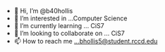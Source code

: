 - 👋 Hi, I’m @b40hollis
- 👀 I’m interested in ...Computer Science
- 🌱 I’m currently learning ... CiS7
- 💞️ I’m looking to collaborate on ... CiS7
- 📫 How to reach me ...bhollis5@student.rccd.edu

<!---
b40hollis/b40hollis is a ✨ special ✨ repository because its `README.md` (this file) appears on your GitHub profile.
You can click the Preview link to take a look at your changes.
--->
